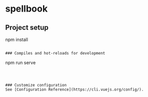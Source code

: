 # spellbook

## Project setup


npm install
```

### Compiles and hot-reloads for development
```
npm run serve
```



### Customize configuration
See [Configuration Reference](https://cli.vuejs.org/config/).
